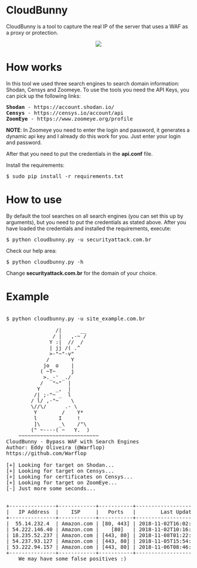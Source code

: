 # CloudBunny

CloudBunny is a tool to capture the real IP of the server that uses a WAF as a proxy or protection.

<p align="center">
<img src="https://i.imgur.com/CyGo02V.gif">
</p>

# How works

In this tool we used three search engines to search domain information: Shodan, Censys and Zoomeye. To use the tools you need the API Keys, you can pick up the following links:

<pre>
<b>Shodan</b> - https://account.shodan.io/
<b>Censys</b> - https://censys.io/account/api
<b>ZoomEye</b> - https://www.zoomeye.org/profile
</pre>

<b>NOTE</b>: In Zoomeye you need to enter the login and password, it generates a dynamic api key and I already do this work for you. Just enter your login and password.

After that you need to put the credentials in the <b>api.conf</b> file.

Install the requirements:

<pre>
$ sudo pip install -r requirements.txt
</pre>

# How to use

By default the tool searches on all search engines (you can set this up by arguments), but you need to put the credentials as stated above. After you have loaded the credentials and installed the requirements, execute:

<pre>
$ python cloudbunny.py -u securityattack.com.br
</pre>

Check our help area:

<pre>
$ python cloudbunny.py -h
</pre>

Change <b>securityattack.com.br</b> for the domain of your choice.

# Example

<pre>

$ python cloudbunny.py -u site_example.com.br

	            /|      __  
	           / |   ,-~ /  
	          Y :|  //  /    
	          | jj /( .^  
	          >-"~"-v"  
	         /       Y    
	        jo  o    |  
	       ( ~T~     j   
	        >._-' _./   
	       /   "~"  |    
	      Y     _,  |      
	     /| ;-"~ _  l    
	    / l/ ,-"~    \  
	    \//\/      .- \  
	     Y        /    Y*  
	     l       I     ! 
	     ]\      _\    /"\ 
	    (" ~----( ~   Y.  )   
	~~~~~~~~~~~~~~~~~~~~~~~~~~    
CloudBunny - Bypass WAF with Search Engines 
Author: Eddy Oliveira (@Warflop)
https://github.com/Warflop 
    
[+] Looking for target on Shodan...
[+] Looking for target on Censys...
[+] Looking for certificates on Censys...
[+] Looking for target on ZoomEye...
[-] Just more some seconds...


+---------------+------------+-----------+----------------------------+
|   IP Address  |    ISP     |   Ports   |        Last Update         |
+---------------+------------+-----------+----------------------------+
|  55.14.232.4  | Amazon.com | [80, 443] | 2018-11-02T16:02:51.074543 |
| 54.222.146.40 | Amazon.com |    [80]   | 2018-11-02T10:16:38.166829 |
| 18.235.52.237 | Amazon.com | [443, 80] | 2018-11-08T01:22:11.323980 |
| 54.237.93.127 | Amazon.com | [443, 80] | 2018-11-05T15:54:40.248599 |
| 53.222.94.157 | Amazon.com | [443, 80] | 2018-11-06T08:46:03.377082 |
+---------------+------------+-----------+----------------------------+
    We may have some false positives :)
</pre>
